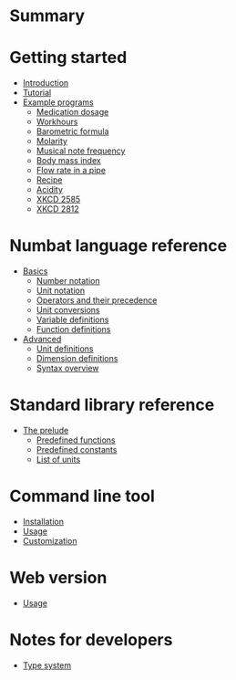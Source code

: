 # Summary

# Getting started

- [Introduction](./introduction.md)
- [Tutorial](./tutorial.md)
- [Example programs](./examples.md)
    - [Medication dosage](./example-medication_dosage.md)
    - [Workhours](./example-workhours.md)
    - [Barometric formula](./example-barometric_formula.md)
    - [Molarity](./example-molarity.md)
    - [Musical note frequency](./example-musical_note_frequency.md)
    - [Body mass index](./example-body_mass_index.md)
    - [Flow rate in a pipe](./example-pipe_flow_rate.md)
    - [Recipe](./example-recipe.md)
    - [Acidity](./example-acidity.md)
    - [XKCD 2585](./example-xkcd_2585.md)
    - [XKCD 2812](./example-xkcd_2812.md)

# Numbat language reference

- [Basics](./basics.md)
  - [Number notation](./number-notation.md)
  - [Unit notation]()
  - [Operators and their precedence](./operators.md)
  - [Unit conversions](./unit-conversions.md)
  - [Variable definitions]()
  - [Function definitions]()
- [Advanced](./advanced.md)
  - [Unit definitions](./unit-definitions.md)
  - [Dimension definitions](./dimension-definitions.md)
  - [Syntax overview](./example-numbat_syntax.md)

# Standard library reference

- [The prelude](./prelude.md)
  - [Predefined functions](./list-functions.md)
  - [Predefined constants](./list-constants.md)
  - [List of units](./list-units.md)

# Command line tool

- [Installation]()
- [Usage](./cli-usage.md)
- [Customization](./cli-customization.md)

# Web version

- [Usage]()

# Notes for developers

- [Type system](./type-system.md)
